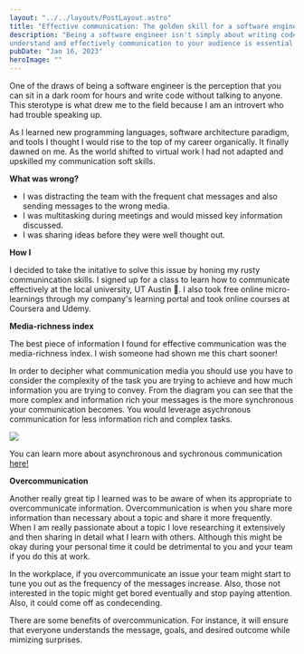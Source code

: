 ```yaml
---
layout: "../../layouts/PostLayout.astro"
title: "Effective communication: The golden skill for a software engineer"
description: "Being a software engineer isn't simply about writing code. Having the ability to 
understand and effectively communication to your audience is essential for being successful."
pubDate: "Jan 16, 2023"
heroImage: ""
---
```


One of the draws of being a software engineer is the perception that you can sit in a dark room for hours and write code without talking to anyone. This sterotype is what drew me to the field because I am an introvert who had trouble speaking up. 

As I learned new programming languages, software architecture paradigm, and tools I thought I would rise to the top of my career organically. It finally dawned on me. As the world shifted to virtual work I had not adapted and upskilled my communication soft skills. 

<b>What was wrong?</b>

- I was distracting the team with the frequent chat messages and also sending messages to the wrong media.
- I was multitasking during meetings and would missed key information discussed.
- I was sharing ideas before they were well thought out. 

<b>How I </b>

I decided to take the initative to solve this issue by honing my rusty communincation skills. I signed up for a class to learn how to communicate effectively at the local university, UT Austin 🤘. I also took free online micro-learnings through my company's learning portal and took online courses at Coursera and Udemy. 

<b>Media-richness index</b>

The best piece of information I found for effective communication was the media-richness index. I wish someone had shown me this chart sooner!

In order to decipher what communication media you should use you have to consider the complexity of the task you are trying to achieve and how much information you are trying to convey. From the diagram you can see that the more complex and information rich your messages is the more synchronous your communication becomes. You would leverage asychronous communication for less information rich and complex tasks. 

<img src="/media-richness index.png">

You can learn more about asynchronous and sychronous communication <a href="https://www.indeed.com/career-advice/career-development/asynchronous-vs-synchronous-communication">here!</a>

<b>Overcommunication</b>

Another really great tip I learned was to be aware of when its appropriate to overcommunicate information. Overcommunication is when you share more information than necessary about a topic and share it more frequently. When I am really passionate about a topic I love researching it extensively and then sharing in detail what I learn with others. Although this might be okay during your personal time it could be detrimental to you and your team if you do this at work. 

In the workplace, if you overcommunicate an issue your team might start to tune you out as the frequency of the messages increase. Also, those not interested in the topic might get bored eventually and stop paying attention. Also, it could come off as condecending. 

 There are some benefits of overcommunication. For instance, it will ensure that everyone understands the message, goals, and desired outcome while mimizing surprises. 
